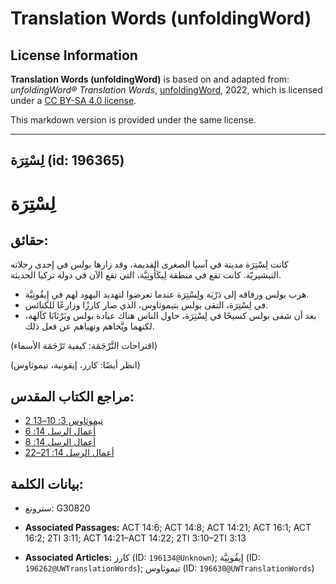 # Translation Words (unfoldingWord)

## License Information

**Translation Words (unfoldingWord)** is based on and adapted from: _unfoldingWord® Translation Words_, [unfoldingWord](https://unfoldingword.org/utw), 2022, which is licensed under a [CC BY-SA 4.0 license](https://creativecommons.org/licenses/by-sa/4.0/legalcode.en).

This markdown version is provided under the same license.



--------------------------------

## لِسْتِرَة (id: 196365)

لِسْتِرَة
=========

حقائق:
------

كانت لِسْتِرَة مدينة في آسيا الصغرى القديمة، وقد زارها بولس في إحدى رحلاته التبشيريّة. كانت تقع في منطقة لِيكَأُونِيَّة، التي تقع الآن في دولة تركيا الحديثة.

* هرب بولس ورفاقه إلى دَرْبَة ولِسْتِرَة عندما تعرضوا لتهديد اليهود لهم في إِيقُونِيَّة.
* في لِسْتِرَة، التقى بولس بتيموثاوس، الذي صار كارزًا وزارعًا للكنائس.
* بعد أن شفى بولس كسيحًا في لِسْتِرَة، حاول الناس هناك عبادة بولس وبَرْنَابَا كآلهة، لكنهما وبَّخاهم ونهياهم عن فعل ذلك.

(اقتراحات التَّرْجَمَة: كيفية تَرْجَمَة الأسماء)

(انظر أيضًا: كارز، إيقونية، تيموثاوس)

مراجع الكتاب المقدس:
--------------------

* [2 تيموثاوس 3: 10–13](https://ref.ly/2Tim3:10-2Tim3:13)
* [أعمال الرسل 14: 6](https://ref.ly/Acts14:6)
* [أعمال الرسل 14: 8](https://ref.ly/Acts14:8)
* [أعمال الرسل 14: 21–22](https://ref.ly/Acts14:21-Acts14:22)

بيانات الكلمة:
--------------

* سترونغ: G30820

* **Associated Passages:** ACT 14:6; ACT 14:8; ACT 14:21; ACT 16:1; ACT 16:2; 2TI 3:11; ACT 14:21–ACT 14:22; 2TI 3:10–2TI 3:13
* **Associated Articles:** كارز (ID: `196134@Unknown`); إِيقُونِيَّة (ID: `196262@UWTranslationWords`); تيموثاوس (ID: `196630@UWTranslationWords`)

